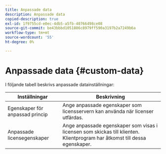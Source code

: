 ```yaml
---
title: Anpassade data
description: Anpassade data
copied-description: true
exl-id: 1f9755cd-e0ec-4db5-a5fb-40766498ce08
source-git-commit: be43bbbd1051886c8979ff590a3197b2a7249b6a
workflow-type: tm+mt
source-wordcount: '55'
ht-degree: 0%

---
```


# Anpassade data {#custom-data}

I följande tabell beskrivs anpassade datainställningar:

| Inställningar | Beskrivning |
|---|---|
| Egenskaper för anpassad princip | Ange anpassade egenskaper som licensservern kan använda när licenser utfärdas. |
| Anpassade licensegenskaper | Ange anpassade egenskaper som visas i licensen som skickas till klienten. Klientprogram har åtkomst till dessa egenskaper. |
